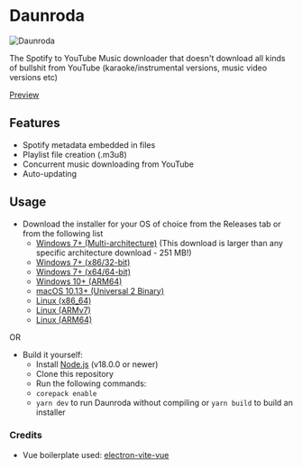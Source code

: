 # Daunroda

![Daunroda](https://i.imgur.com/F3H2vci.png)

The Spotify to YouTube Music downloader that doesn't download all kinds of
bullshit from YouTube (karaoke/instrumental versions, music video versions etc)

[Preview](https://youtu.be/wE3au2PUj10)

## Features

- Spotify metadata embedded in files
- Playlist file creation (.m3u8)
- Concurrent music downloading from YouTube
- Auto-updating

## Usage

- Download the installer for your OS of choice from the Releases tab or from the following list
  - [Windows 7+ (Multi-architecture)](https://github.com/daunroda/daunroda-app/releases/latest/download/Daunroda-v0.0.1-alpha.3-win.exe) (This download is larger than any specific architecture download - 251 MB!)
  - [Windows 7+ (x86/32-bit)](https://github.com/daunroda/daunroda-app/releases/latest/download/Daunroda-v0.0.1-alpha.3-win-ia32.exe)
  - [Windows 7+ (x64/64-bit)](https://github.com/daunroda/daunroda-app/releases/latest/download/Daunroda-v0.0.1-alpha.3-win-x64.exe)
  - [Windows 10+ (ARM64)](https://github.com/daunroda/daunroda-app/releases/latest/download/Daunroda-v0.0.1-alpha.3-win-arm64.exe)
  - [macOS 10.13+ (Universal 2 Binary)](https://github.com/daunroda/daunroda-app/releases/latest/download/Daunroda-v0.0.1-alpha.3-mac-universal.dmg)
  - [Linux (x86_64)](https://github.com/daunroda/daunroda-app/releases/latest/download/Daunroda-v0.0.1-alpha.3-linux-x86_64.AppImage)
  - [Linux (ARMv7)](https://github.com/daunroda/daunroda-app/releases/latest/download/Daunroda-v0.0.1-alpha.3-linux-armv7l.AppImage)
  - [Linux (ARM64)](https://github.com/daunroda/daunroda-app/releases/latest/download/Daunroda-v0.0.1-alpha.3-linux-arm64.AppImage)

OR

- Build it yourself: 
  * Install [Node.js](https://nodejs.org/) (v18.0.0 or newer) 
  * Clone this repository
  * Run the following commands:
  * `corepack enable`
  * `yarn dev` to run Daunroda without compiling or `yarn build` to build an installer

### Credits 
- Vue boilerplate used: [electron-vite-vue](https://github.com/electron-vite/electron-vite-vue)
